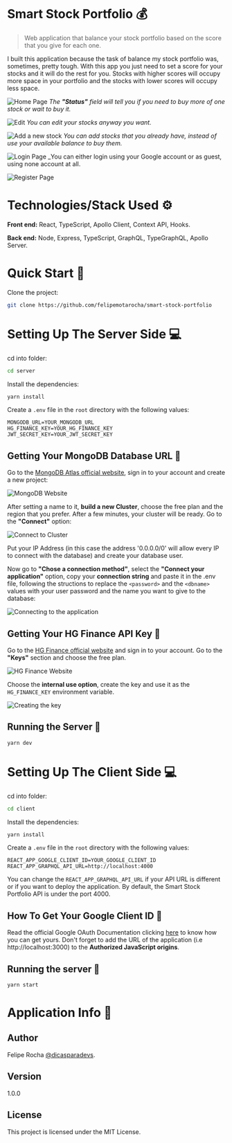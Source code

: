 # Smart Stock Portfolio 💰

> Web application that balance your stock portfolio based on the score that you give for each one.

I built this application because the task of balance my stock portfolio was, sometimes, pretty tough. With this app you just need to set a score for your stocks and it will do the rest for you. Stocks with higher scores will occupy more space in your portfolio and the stocks with lower scores will occupy less space.

![Home Page](https://imgur.com/Mf2Nv2t.png)
_The **"Status"** field will tell you if you need to buy more of one stock or wait to buy it._

![Edit](https://imgur.com/0mgobLa.png)
_You can edit your stocks anyway you want._

![Add a new stock](https://imgur.com/07bLq6Y.png)
_You can add stocks that you already have, instead of use your available balance to buy them._

![Login Page](https://imgur.com/fv3ZB9t.png)
\_You can either login using your Google account or as guest, using none account at all.

![Register Page](https://imgur.com/sYLEEyx.png)

# Technologies/Stack Used ⚙️

**Front end:** React, TypeScript, Apollo Client, Context API, Hooks.

**Back end:** Node, Express, TypeScript, GraphQL, TypeGraphQL, Apollo Server.

# Quick Start 🚀

Clone the project:

```bash
git clone https://github.com/felipemotarocha/smart-stock-portfolio
```

# Setting Up The Server Side 💻

cd into folder:

```bash
cd server
```

Install the dependencies:

```bash
yarn install
```

Create a `.env` file in the `root` directory with the following values:

```
MONGODB_URL=YOUR_MONGODB_URL
HG_FINANCE_KEY=YOUR_HG_FINANCE_KEY
JWT_SECRET_KEY=YOUR_JWT_SECRET_KEY
```

## Getting Your MongoDB Database URL 🔑

Go to the [MongoDB Atlas official website](https://www.mongodb.com/cloud/atlas "MongoDB Atlas official website"), sign in to your account and create a new project:

![MongoDB Website](https://imgur.com/6MBTnxM.png)

After setting a name to it, **build a new Cluster**, choose the free plan and the region that you prefer. After a few minutes, your cluster will be ready. Go to the **"Connect"** option:

![Connect to Cluster](https://imgur.com/aTC3j2M.png)

Put your IP Address (in this case the address '0.0.0.0/0' will allow every IP to connect with the database) and create your database user.

Now go to **"Chose a connection method"**, select the **"Connect your application"** option, copy your **connection string** and paste it in the .env file, following the structions to replace the `<password>` and the `<dbname>` values with your user password and the name you want to give to the database:

![Connecting to the application](https://imgur.com/DKDOJvO.png)

## Getting Your HG Finance API Key 🔑

Go to the [HG Finance official website](https://hgbrasil.com "HG Finance official website") and sign in to your account. Go to the **"Keys"** section and choose the free plan.

![HG Finance Website](https://imgur.com/a7p6sQs.png)

Choose the **internal use option**, create the key and use it as the `HG_FINANCE_KEY` environment variable.

![Creating the key](https://imgur.com/K4Ah3gA.png)

## Running the Server 🚀

```bash
yarn dev
```

# Setting Up The Client Side 💻

cd into folder:

```bash
cd client
```

Install the dependencies:

```bash
yarn install
```

Create a `.env` file in the `root` directory with the following values:

```
REACT_APP_GOOGLE_CLIENT_ID=YOUR_GOOGLE_CLIENT_ID
REACT_APP_GRAPHQL_API_URL=http://localhost:4000
```

You can change the `REACT_APP_GRAPHQL_API_URL` if your API URL is different or if you want to deploy the application. By default, the Smart Stock Portfolio API is under the port 4000.

## How To Get Your Google Client ID 🔑

Read the official Google OAuth Documentation clicking [here](https://developers.google.com/identity/one-tap/web/guides/get-google-api-clientid "Google OAuth Documentation") to know how you can get yours. Don't forget to add the URL of the application (i.e http://localhost:3000) to the **Authorized JavaScript origins**.

## Running the server 🚀

```bash
yarn start
```

# Application Info 📝

## Author

Felipe Rocha [@dicasparadevs](https://instagram.com/dicasparadevs "dicasparadevs Instagram").

## Version

1.0.0

## License

This project is licensed under the MIT License.
